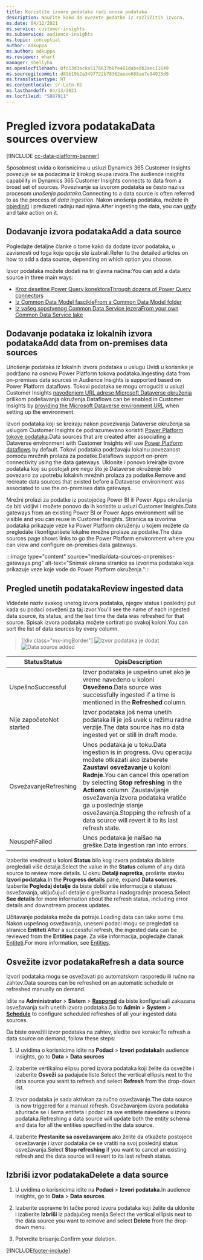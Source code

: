 ```yaml
---
title: Koristite izvore podataka radi unosa podataka
description: Naučite kako da uvezete podatke iz različitih izvora.
ms.date: 04/12/2021
ms.service: customer-insights
ms.subservice: audience-insights
ms.topic: conceptual
author: adkuppa
ms.author: adkuppa
ms.reviewer: mhart
manager: shellyha
ms.openlocfilehash: 0fc13d3ac0a5176637b6fe481dabe0b2aec11649
ms.sourcegitcommit: d89b19b2a3497722b78362aeee688ae7e94915d9
ms.translationtype: HT
ms.contentlocale: sr-Latn-RS
ms.lasthandoff: 04/13/2021
ms.locfileid: "5887911"
---
```

# <a name="data-sources-overview"></a><span data-ttu-id="6df9b-103">Pregled izvora podataka</span><span class="sxs-lookup"><span data-stu-id="6df9b-103">Data sources overview</span></span>

[!INCLUDE [cc-data-platform-banner](../includes/cc-data-platform-banner.md)]

<span data-ttu-id="6df9b-104">Sposobnost uvida o korisnicima u usluzi Dynamics 365 Customer Insights povezuje se sa podacima iz širokog skupa izvora.</span><span class="sxs-lookup"><span data-stu-id="6df9b-104">The audience insights capability in Dynamics 365 Customer Insights connects to data from a broad set of sources.</span></span> <span data-ttu-id="6df9b-105">Povezivanje sa izvorom podataka se često naziva procesom *unošenja podataka*.</span><span class="sxs-lookup"><span data-stu-id="6df9b-105">Connecting to a data source is often referred to as the process of *data ingestion*.</span></span> <span data-ttu-id="6df9b-106">Nakon unošenja podataka, možete ih [objediniti](data-unification.md) i preduzeti radnju nad njima.</span><span class="sxs-lookup"><span data-stu-id="6df9b-106">After ingesting the data, you can [unify](data-unification.md) and take action on it.</span></span>

## <a name="add-a-data-source"></a><span data-ttu-id="6df9b-107">Dodavanje izvora podataka</span><span class="sxs-lookup"><span data-stu-id="6df9b-107">Add a data source</span></span>

<span data-ttu-id="6df9b-108">Pogledajte detaljne članke o tome kako da dodate izvor podataka, u zavisnosti od toga koju opciju ste izabrali.</span><span class="sxs-lookup"><span data-stu-id="6df9b-108">Refer to the detailed articles on how to add a data source, depending on which option you choose.</span></span>

<span data-ttu-id="6df9b-109">Izvor podataka možete dodati na tri glavna načina:</span><span class="sxs-lookup"><span data-stu-id="6df9b-109">You can add a data source in three main ways:</span></span>

- [<span data-ttu-id="6df9b-110">Kroz desetine Power Query konektora</span><span class="sxs-lookup"><span data-stu-id="6df9b-110">Through dozens of Power Query connectors</span></span>](connect-power-query.md)
- [<span data-ttu-id="6df9b-111">Iz Common Data Model fascikle</span><span class="sxs-lookup"><span data-stu-id="6df9b-111">From a Common Data Model folder</span></span>](connect-common-data-model.md)
- [<span data-ttu-id="6df9b-112">Iz vašeg sopstvenog Common Data Service jezera</span><span class="sxs-lookup"><span data-stu-id="6df9b-112">From your own Common Data Service lake</span></span>](connect-common-data-service-lake.md)

## <a name="add-data-from-on-premises-data-sources"></a><span data-ttu-id="6df9b-113">Dodavanje podataka iz lokalnih izvora podataka</span><span class="sxs-lookup"><span data-stu-id="6df9b-113">Add data from on-premises data sources</span></span>

<span data-ttu-id="6df9b-114">Unošenje podataka iz lokalnih izvora podataka u uslugu Uvidi u korisnike je podržano na osnovu Power Platform tokova podataka.</span><span class="sxs-lookup"><span data-stu-id="6df9b-114">Ingesting data from on-premises data sources in Audience Insights is supported based on Power Platform dataflows.</span></span> <span data-ttu-id="6df9b-115">Tokovi podataka se mogu omogućiti u usluzi Customer Insights [navođenjem URL adrese Microsoft Dataverse okruženja](manage-environments.md#create-an-environment-in-an-existing-organization) prilikom podešavanja okruženja.</span><span class="sxs-lookup"><span data-stu-id="6df9b-115">Dataflows can be enabled in Customer Insights by [providing the Microsoft Dataverse environment URL](manage-environments.md#create-an-environment-in-an-existing-organization) when setting up the environment.</span></span>

<span data-ttu-id="6df9b-116">Izvori podataka koji se kreiraju nakon povezivanja Dataverse okruženja sa uslugom Customer Insights će podrazumevano koristiti [Power Platform tokove podataka](/power-query/dataflows/overview-dataflows-across-power-platform-dynamics-365).</span><span class="sxs-lookup"><span data-stu-id="6df9b-116">Data sources that are created after associating a Dataverse environment with Customer Insights will use [Power Platform dataflows](/power-query/dataflows/overview-dataflows-across-power-platform-dynamics-365) by default.</span></span> <span data-ttu-id="6df9b-117">Tokovi podataka podržavaju lokalnu povezanost pomoću mrežnih prolaza za podatke.</span><span class="sxs-lookup"><span data-stu-id="6df9b-117">Dataflows support on-prem connectivity using the data gateways.</span></span> <span data-ttu-id="6df9b-118">Uklonite i ponovo kreirajte izvore podataka koji su postojali pre nego što je Dataverse okruženje bilo povezano za upotrebu lokalnih mrežnih prolaza za podatke.</span><span class="sxs-lookup"><span data-stu-id="6df9b-118">Remove and recreate data sources that existed before a Dataverse environment was associated to use the on-premises data gateways.</span></span>

<span data-ttu-id="6df9b-119">Mrežni prolazi za podatke iz postojećeg Power BI ili Power Apps okruženja će biti vidljivi i možete ponovo da ih koristite u usluzi Customer Insights.</span><span class="sxs-lookup"><span data-stu-id="6df9b-119">Data gateways from an existing Power BI or Power Apps environment will be visible and you can reuse in Customer Insights.</span></span> <span data-ttu-id="6df9b-120">Stranica sa izvorima podataka prikazuje veze ka Power Platform okruženju u kojem možete da pregledate i konfigurišete lokalne mrežne prolaze za podatke.</span><span class="sxs-lookup"><span data-stu-id="6df9b-120">The data sources page shows links to go the Power Platform environment where you can view and configure on-premises data gateways.</span></span>

:::image type="content" source="media/data-sources-onpremises-gateways.png" alt-text="Snimak ekrana stranice sa izvorima podataka koja prikazuje veze koje vode do Power Platform okruženja.":::

## <a name="review-ingested-data"></a><span data-ttu-id="6df9b-122">Pregled unetih podataka</span><span class="sxs-lookup"><span data-stu-id="6df9b-122">Review ingested data</span></span>

<span data-ttu-id="6df9b-123">Videćete naziv svakog unetog izvora podataka, njegov status i poslednji put kada su podaci osveženi za taj izvor.</span><span class="sxs-lookup"><span data-stu-id="6df9b-123">You'll see the name of each ingested data source, its status, and the last time the data was refreshed for that source.</span></span> <span data-ttu-id="6df9b-124">Spisak izvora podataka možete sortirati po svakoj koloni.</span><span class="sxs-lookup"><span data-stu-id="6df9b-124">You can sort the list of data sources by every column.</span></span>

> [!div class="mx-imgBorder"]
> <span data-ttu-id="6df9b-125">![Izvor podataka je dodat](media/configure-data-datasource-added.png "Izvor podataka je dodat")</span><span class="sxs-lookup"><span data-stu-id="6df9b-125">![Data source added](media/configure-data-datasource-added.png "Data source added")</span></span>

|<span data-ttu-id="6df9b-126">Status</span><span class="sxs-lookup"><span data-stu-id="6df9b-126">Status</span></span>  |<span data-ttu-id="6df9b-127">Opis</span><span class="sxs-lookup"><span data-stu-id="6df9b-127">Description</span></span>  |
|---------|---------|
|<span data-ttu-id="6df9b-128">Uspešno</span><span class="sxs-lookup"><span data-stu-id="6df9b-128">Successful</span></span>   |<span data-ttu-id="6df9b-129">Izvor podataka je uspešno unet ako je vreme navedeno u koloni **Osveženo**.</span><span class="sxs-lookup"><span data-stu-id="6df9b-129">Data source was successfully ingested if a time is mentioned in the **Refreshed** column.</span></span>
|<span data-ttu-id="6df9b-130">Nije započeto</span><span class="sxs-lookup"><span data-stu-id="6df9b-130">Not started</span></span>   |<span data-ttu-id="6df9b-131">Izvor podataka još nema unetih podataka ili je još uvek u režimu radne verzije.</span><span class="sxs-lookup"><span data-stu-id="6df9b-131">The data source has no data ingested yet or still in draft mode.</span></span>         |
|<span data-ttu-id="6df9b-132">Osvežavanje</span><span class="sxs-lookup"><span data-stu-id="6df9b-132">Refreshing</span></span>    |<span data-ttu-id="6df9b-133">Unos podataka je u toku.</span><span class="sxs-lookup"><span data-stu-id="6df9b-133">Data ingestion is in progress.</span></span> <span data-ttu-id="6df9b-134">Ovu operaciju možete otkazati ako izaberete **Zaustavi osvežavanje** u koloni **Radnje**.</span><span class="sxs-lookup"><span data-stu-id="6df9b-134">You can cancel this operation by selecting **Stop refreshing** in the **Actions** column.</span></span> <span data-ttu-id="6df9b-135">Zaustavljanje osvežavanja izvora podataka vratiće ga u poslednje stanje osvežavanja.</span><span class="sxs-lookup"><span data-stu-id="6df9b-135">Stopping the refresh of a data source will revert it to its last refresh state.</span></span>       |
|<span data-ttu-id="6df9b-136">Neuspeh</span><span class="sxs-lookup"><span data-stu-id="6df9b-136">Failed</span></span>     |<span data-ttu-id="6df9b-137">Unos podataka je naišao na greške.</span><span class="sxs-lookup"><span data-stu-id="6df9b-137">Data ingestion ran into errors.</span></span>         |

<span data-ttu-id="6df9b-138">Izaberite vrednost u koloni **Status** bilo kog izvora podataka da biste pregledali više detalja.</span><span class="sxs-lookup"><span data-stu-id="6df9b-138">Select the value in the **Status** column of any data source to review more details.</span></span> <span data-ttu-id="6df9b-139">U oknu **Detalji napretka**, proširite stavku **Izvori podataka**.</span><span class="sxs-lookup"><span data-stu-id="6df9b-139">In the **Progress details** pane, expand **Data sources**.</span></span> <span data-ttu-id="6df9b-140">Izaberite **Pogledaj detalje** da biste dobili više informacija o statusu osvežavanja, uključujući detalje o greškama i nadogradnje procesa.</span><span class="sxs-lookup"><span data-stu-id="6df9b-140">Select **See details** for more information about the refresh status, including error details and downstream process updates.</span></span>

<span data-ttu-id="6df9b-141">Učitavanje podataka može da potraje.</span><span class="sxs-lookup"><span data-stu-id="6df9b-141">Loading data can take some time.</span></span> <span data-ttu-id="6df9b-142">Nakon uspešnog osvežavanja, uneseni podaci mogu se pregledati sa stranice **Entiteti**.</span><span class="sxs-lookup"><span data-stu-id="6df9b-142">After a successful refresh, the ingested data can be reviewed from the **Entities** page.</span></span> <span data-ttu-id="6df9b-143">Za više informacija, pogledajte članak [Entiteti](entities.md).</span><span class="sxs-lookup"><span data-stu-id="6df9b-143">For more information, see [Entities](entities.md).</span></span>

## <a name="refresh-a-data-source"></a><span data-ttu-id="6df9b-144">Osvežite izvor podataka</span><span class="sxs-lookup"><span data-stu-id="6df9b-144">Refresh a data source</span></span>

<span data-ttu-id="6df9b-145">Izvori podataka mogu se osvežavati po automatskom rasporedu ili ručno na zahtev.</span><span class="sxs-lookup"><span data-stu-id="6df9b-145">Data sources can be refreshed on an automatic schedule or refreshed manually on demand.</span></span> 

<span data-ttu-id="6df9b-146">Idite na **Administrator** > **Sistem** > [**Raspored**](system.md#schedule-tab) da biste konfigurisali zakazana osvežavanja svih unetih izvora podataka.</span><span class="sxs-lookup"><span data-stu-id="6df9b-146">Go to **Admin** > **System** > [**Schedule**](system.md#schedule-tab) to configure scheduled refreshes of all your ingested data sources.</span></span>

<span data-ttu-id="6df9b-147">Da biste osvežili izvor podataka na zahtev, sledite ove korake:</span><span class="sxs-lookup"><span data-stu-id="6df9b-147">To refresh a data source on demand, follow these steps:</span></span>

1. <span data-ttu-id="6df9b-148">U uvidima o korisnicima idite na **Podaci** > **Izvori podataka**</span><span class="sxs-lookup"><span data-stu-id="6df9b-148">In audience insights, go to **Data** > **Data sources**</span></span>

2. <span data-ttu-id="6df9b-149">Izaberite vertikalnu elipsu pored izvora podataka koji želite da osvežite i izaberite **Osveži** sa padajuće liste.</span><span class="sxs-lookup"><span data-stu-id="6df9b-149">Select the vertical ellipsis next to the data source you want to refresh and select **Refresh** from the drop-down list.</span></span>

3. <span data-ttu-id="6df9b-150">Izvor podataka je sada aktiviran za ručno osvežavanje.</span><span class="sxs-lookup"><span data-stu-id="6df9b-150">The data source is now triggered for a manual refresh.</span></span> <span data-ttu-id="6df9b-151">Osvežavanjem izvora podataka ažuriraće se i šema entiteta i podaci za sve entitete navedene u izvoru podataka.</span><span class="sxs-lookup"><span data-stu-id="6df9b-151">Refreshing a data source will update both the entity schema and data for all the entities specified in the data source.</span></span>

4. <span data-ttu-id="6df9b-152">Izaberite **Prestanite sa osvežavanjem** ako želite da otkažete postojeće osvežavanje i izvor podataka će se vratiti na svoj poslednji status osvežavanja.</span><span class="sxs-lookup"><span data-stu-id="6df9b-152">Select **Stop refreshing** if you want to cancel an existing refresh and the data source will revert to its last refresh status.</span></span>

## <a name="delete-a-data-source"></a><span data-ttu-id="6df9b-153">Izbriši izvor podataka</span><span class="sxs-lookup"><span data-stu-id="6df9b-153">Delete a data source</span></span>

1. <span data-ttu-id="6df9b-154">U uvidima o korisnicima idite na **Podaci** > **Izvori podataka**.</span><span class="sxs-lookup"><span data-stu-id="6df9b-154">In audience insights, go to **Data** > **Data sources**.</span></span>

2. <span data-ttu-id="6df9b-155">Izaberite uspravne tri tačke pored izvora podataka koji želite da uklonite i izaberite **Izbriši** iz padajućeg menija.</span><span class="sxs-lookup"><span data-stu-id="6df9b-155">Select the vertical ellipsis next to the data source you want to remove and select **Delete** from the drop-down menu.</span></span>

3. <span data-ttu-id="6df9b-156">Potvrdite brisanje.</span><span class="sxs-lookup"><span data-stu-id="6df9b-156">Confirm your deletion.</span></span>


[!INCLUDE[footer-include](../includes/footer-banner.md)]
